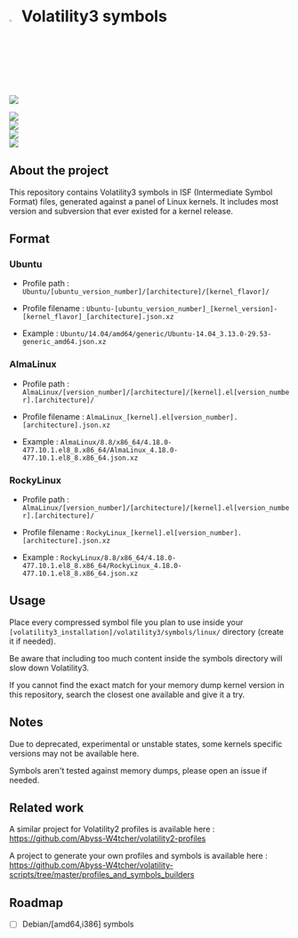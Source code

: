 # <img src="https://cdn-icons-png.flaticon.com/128/5088/5088992.png" width="3%" height="3%"> Volatility3 symbols

![](https://img.shields.io/badge/Symbols-4258-green)

![](https://img.shields.io/badge/Ubuntu%20releases/amd64-14.04%20%7C%2016.04%20%7C%2018.04%20%7C%2020.04%20%7C%2022.04-blue)  
![](https://img.shields.io/badge/Ubuntu%20releases/i386-14.04%20%7C%2016.04%20%7C%2018.04-blue)  
![](https://img.shields.io/badge/AlmaLinux%20releases/amd64-8.8%20%7C%209.2-blue)  
![](https://img.shields.io/badge/RockyLinux%20releases/amd64-8.8%20%7C%209.2-blue)  

## About the project 

This repository contains Volatility3 symbols in ISF (Intermediate Symbol Format) files, generated against a panel of Linux kernels. It includes most version and subversion that ever existed for a kernel release.

## Format

### Ubuntu

- Profile path : `Ubuntu/[ubuntu_version_number]/[architecture]/[kernel_flavor]/`

- Profile filename : `Ubuntu-[ubuntu_version_number]_[kernel_version]-[kernel_flavor]_[architecture].json.xz`

- Example : `Ubuntu/14.04/amd64/generic/Ubuntu-14.04_3.13.0-29.53-generic_amd64.json.xz`

### AlmaLinux

- Profile path : `AlmaLinux/[version_number]/[architecture]/[kernel].el[version_number].[architecture]/`

- Profile filename : `AlmaLinux_[kernel].el[version_number].[architecture].json.xz`

- Example : `AlmaLinux/8.8/x86_64/4.18.0-477.10.1.el8_8.x86_64/AlmaLinux_4.18.0-477.10.1.el8_8.x86_64.json.xz`

### RockyLinux

- Profile path : `AlmaLinux/[version_number]/[architecture]/[kernel].el[version_number].[architecture]/`

- Profile filename : `RockyLinux_[kernel].el[version_number].[architecture].json.xz`

- Example : `RockyLinux/8.8/x86_64/4.18.0-477.10.1.el8_8.x86_64/RockyLinux_4.18.0-477.10.1.el8_8.x86_64.json.xz`

## Usage

Place every compressed symbol file you plan to use inside your `[volatility3_installation]/volatility3/symbols/linux/` directory (create it if needed).

Be aware that including too much content inside the symbols directory will slow down Volatility3.

If you cannot find the exact match for your memory dump kernel version in this repository, search the closest one available and give it a try.

## Notes

Due to deprecated, experimental or unstable states, some kernels specific versions may not be available here.  

Symbols aren't tested against memory dumps, please open an issue if needed.

## Related work 

A similar project for Volatility2 profiles is available here : https://github.com/Abyss-W4tcher/volatility2-profiles

A project to generate your own profiles and symbols is available here : https://github.com/Abyss-W4tcher/volatility-scripts/tree/master/profiles_and_symbols_builders


## Roadmap

- [ ] Debian/[amd64,i386] symbols
